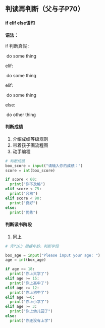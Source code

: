 

## 判读再判断（父与子P70）

#### if elif else语句

**语法：** 

if 判断真假 :

​		do some thing

elif:

​		do some thing

elif:

​		do some thing

else:

​		do other thing

#### 判断成绩

1. 介绍成绩等级规则
2. 带着孩子画流程图
3. 动手编程



```python
# 判断成绩
box_score = input("请输入你的成绩：")
score = int(box_score)

if score < 60:
  print("你不及格")
elif score < 75:
  print("合格")
elif score < 90:
  print("良好")
else:
  print("优秀")
```



#### 判断读书阶段

1. 同上

```python
# 青P103 根据年龄，判断学段

box_age = input("Please input your age: ")
age = int(box_age)

if age >= 18:
  print("你上大学了")
elif age >= 15:
  print("你上高中了")
elif age >= 12:
  print("你上初中了")
elif age >=6:
  print("你上小学了")
elif age >= 3:
  print("你上幼儿园了")
else:
  print("你还没有上学")
```

